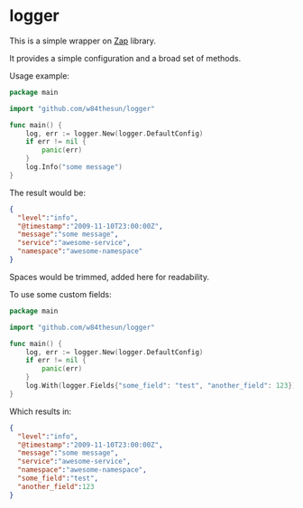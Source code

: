 # logger

This is a simple wrapper on [Zap](https://github.com/uber-go/zap) library.

It provides a simple configuration and a broad set of methods.

Usage example:  

```go
package main

import "github.com/w84thesun/logger" 

func main() {
    log, err := logger.New(logger.DefaultConfig)
    if err != nil {
        panic(err)
    }
    log.Info("some message")
}
```

The result would be:
```json
{
  "level":"info",
  "@timestamp":"2009-11-10T23:00:00Z",
  "message":"some message",
  "service":"awesome-service",
  "namespace":"awesome-namespace"
}
```

Spaces would be trimmed, added here for readability.

To use some custom fields:
```go
package main

import "github.com/w84thesun/logger" 

func main() {
    log, err := logger.New(logger.DefaultConfig)
    if err != nil {
        panic(err)
    }
    log.With(logger.Fields{"some_field": "test", "another_field": 123}).Info("some message")
}
```

Which results in:
```json
{
  "level":"info",
  "@timestamp":"2009-11-10T23:00:00Z",
  "message":"some message",
  "service":"awesome-service",
  "namespace":"awesome-namespace",
  "some_field":"test",
  "another_field":123
}
```